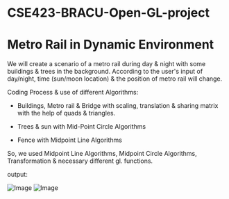 # CSE423-BRACU-Open-GL-project
Metro Rail in Dynamic Environment 
==================================================


We will create a scenario of a metro rail during day & night with some buildings & trees in the background. According to the user's input of day/night, time (sun/moon location) & the position of metro rail will change.  


Coding Process & use of different Algorithms: 

- Buildings, Metro rail & Bridge with scaling, translation & sharing matrix with the help of quads & triangles.

- Trees & sun with Mid-Point Circle Algorithms

- Fence with Midpoint Line Algorithms

So, we used Midpoint Line Algorithms, Midpoint Circle Algorithms, Transformation & necessary different gl. functions.


output:

![Image](https://user-images.githubusercontent.com/108044430/211279874-891cc670-44a1-4f88-9375-4f6aec8b9eff.jpg)
![Image](https://user-images.githubusercontent.com/108044430/211279872-1126c217-320d-4146-b865-430c60b5e710.jpg)
